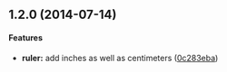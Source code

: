 <a name="1.2.0"></a>
## 1.2.0 (2014-07-14)


#### Features

* **ruler:** add inches as well as centimeters ([0c283eba](https://github.com/hoffman211/npm-version-testing/commit/0c283eba610085b4b67fd275ac272a99f7584870))

